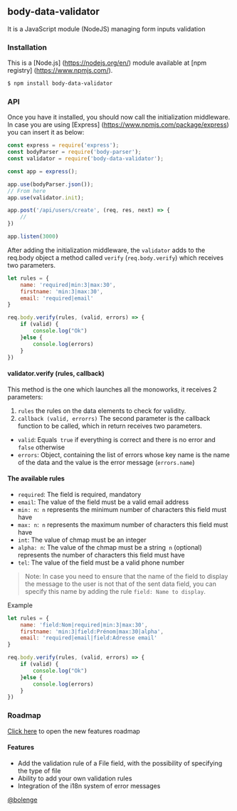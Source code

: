 ## body-data-validator

It is a JavaScript module (NodeJS) managing form inputs validation

### Installation

This is a [Node.js] (https://nodejs.org/en/) module available at [npm registry] (https://www.npmjs.com/).

```bash
$ npm install body-data-validator
```

### API

Once you have it installed, you should now call the initialization middleware.
In case you are using [Express] (https://www.npmjs.com/package/express) you can insert it as below:

```js
const express = require('express');
const bodyParser = require('body-parser');
const validator = require('body-data-validator');

const app = express();

app.use(bodyParser.json());
// From here
app.use(validator.init);

app.post('/api/users/create', (req, res, next) => {
    // 
})

app.listen(3000)
```

After adding the initialization middleware, the `validator` adds to the req.body object a method called `verify` (`req.body.verify`) which receives two parameters.

```js
let rules = {
	name: 'required|min:3|max:30',
	firstname: 'min:3|max:30',
	email: 'required|email'
}

req.body.verify(rules, (valid, errors) => {
	if (valid) {
		console.log("Ok")
	}else {
		console.log(errors)
	}
})
```

#### validator.verify (rules, callback)

This method is the one which launches all the monoworks, it receives 2 parameters:

1. `rules` the rules on the data elements to check for validity.
2. `callback (valid, errorrs)` The second parameter is the callback function to be called, which in return receives two parameters.
* `valid`: Equals` true` if everything is correct and there is no error and `false` otherwise
* `errors`: Object, containing the list of errors whose key name is the name of the data and the value is the error message (`errors.name`)

#### The available rules

* `required`: The field is required, mandatory
* `email`: The value of the field must be a valid email address
* `min: n`:` n` represents the minimum number of characters this field must have
* `max: n`:` n` represents the maximum number of characters this field must have
* `int`: The value of chmap must be an integer
* `alpha: n`: The value of the chmap must be a string` n` (optional) represents the number of characters this field must have
* `tel`: The value of the field must be a valid phone number

> Note: In case you need to ensure that the name of the field to display the message to the user is not that of the sent data field, you can specify this name by adding the rule `field: Name to display`.

Example
```js
let rules = {
	name: 'field:Nom|required|min:3|max:30',
	firstname: 'min:3|field:Prénom|max:30|alpha',
	email: 'required|email|field:Adresse email'
}

req.body.verify(rules, (valid, errors) => {
	if (valid) {
		console.log("Ok")
	}else {
		console.log(errors)
	}
})
```

### Roadmap

<a href="https://trello.com/invite/b/FJxAzsc6/ebc27d25fd036bb93e5e0105721c295d/body-data-validator" target="_blank">Click here</a> to open the new features roadmap

#### Features

* Add the validation rule of a File field, with the possibility of specifying the type of file
* Ability to add your own validation rules
* Integration of the i18n system of error messages

[@bolenge](https://github.com/bolenge)